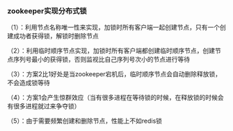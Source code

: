 ### zookeeper实现分布式锁

 （1）：利用节点名称唯一性来实现，加锁时所有客户端一起创建节点，只有一个创建成功者获得锁，解锁时删除节点 

 （2）：利用临时顺序节点实现，加锁时所有客户端都创建临时顺序节点，创建节点序列号最小的获得锁，否则监视比自己序列号次小的节点进行等待 

 （3）：方案2比1好处是当zookeeper宕机后，临时顺序节点会自动删除释放锁，不会造成锁等待 

 （4）：方案1会产生惊群效应（当有很多进程在等待锁的时候，在释放锁的时候会有很多进程就过来争夺锁） 

 （5）：由于需要频繁创建和删除节点，性能上不如redis锁 